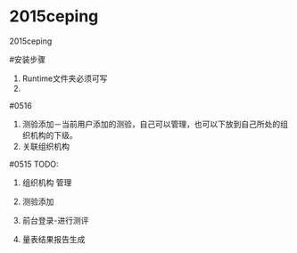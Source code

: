 # 2015ceping
2015ceping


#安装步骤

1. Runtime文件夹必须可写
2. 

#0516
1. 测验添加－当前用户添加的测验，自己可以管理，也可以下放到自己所处的组织机构的下级。 
2. 关联组织机构

#0515
TODO:
1. 组织机构 管理

2. 测验添加

3. 前台登录-进行测评

4. 量表结果报告生成